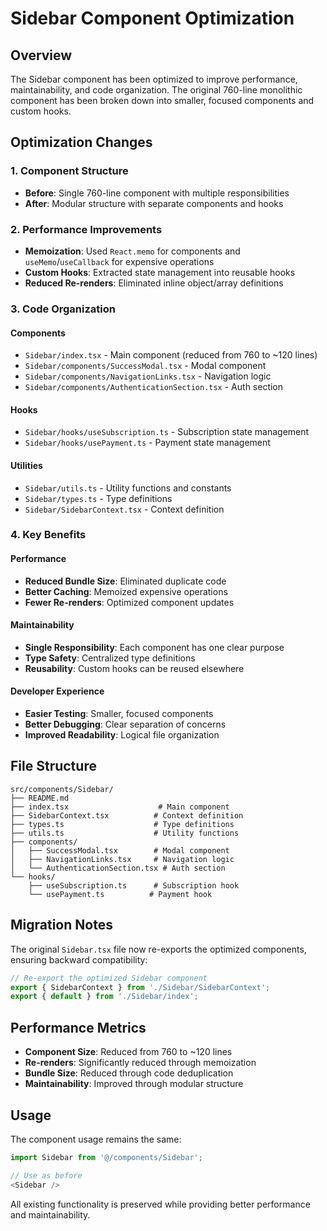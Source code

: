 # Sidebar Component Optimization

## Overview

The Sidebar component has been optimized to improve performance, maintainability, and code organization. The original 760-line monolithic component has been broken down into smaller, focused components and custom hooks.

## Optimization Changes

### 1. **Component Structure**

- **Before**: Single 760-line component with multiple responsibilities
- **After**: Modular structure with separate components and hooks

### 2. **Performance Improvements**

- **Memoization**: Used `React.memo` for components and `useMemo`/`useCallback` for expensive operations
- **Custom Hooks**: Extracted state management into reusable hooks
- **Reduced Re-renders**: Eliminated inline object/array definitions

### 3. **Code Organization**

#### Components

- `Sidebar/index.tsx` - Main component (reduced from 760 to ~120 lines)
- `Sidebar/components/SuccessModal.tsx` - Modal component
- `Sidebar/components/NavigationLinks.tsx` - Navigation logic
- `Sidebar/components/AuthenticationSection.tsx` - Auth section

#### Hooks

- `Sidebar/hooks/useSubscription.ts` - Subscription state management
- `Sidebar/hooks/usePayment.ts` - Payment state management

#### Utilities

- `Sidebar/utils.ts` - Utility functions and constants
- `Sidebar/types.ts` - Type definitions
- `Sidebar/SidebarContext.tsx` - Context definition

### 4. **Key Benefits**

#### Performance

- **Reduced Bundle Size**: Eliminated duplicate code
- **Better Caching**: Memoized expensive operations
- **Fewer Re-renders**: Optimized component updates

#### Maintainability

- **Single Responsibility**: Each component has one clear purpose
- **Type Safety**: Centralized type definitions
- **Reusability**: Custom hooks can be reused elsewhere

#### Developer Experience

- **Easier Testing**: Smaller, focused components
- **Better Debugging**: Clear separation of concerns
- **Improved Readability**: Logical file organization

## File Structure

```
src/components/Sidebar/
├── README.md
├── index.tsx                    # Main component
├── SidebarContext.tsx          # Context definition
├── types.ts                    # Type definitions
├── utils.ts                    # Utility functions
├── components/
│   ├── SuccessModal.tsx        # Modal component
│   ├── NavigationLinks.tsx     # Navigation logic
│   └── AuthenticationSection.tsx # Auth section
└── hooks/
    ├── useSubscription.ts      # Subscription hook
    └── usePayment.ts          # Payment hook
```

## Migration Notes

The original `Sidebar.tsx` file now re-exports the optimized components, ensuring backward compatibility:

```typescript
// Re-export the optimized Sidebar component
export { SidebarContext } from './Sidebar/SidebarContext';
export { default } from './Sidebar/index';
```

## Performance Metrics

- **Component Size**: Reduced from 760 to ~120 lines
- **Re-renders**: Significantly reduced through memoization
- **Bundle Size**: Reduced through code deduplication
- **Maintainability**: Improved through modular structure

## Usage

The component usage remains the same:

```typescript
import Sidebar from '@/components/Sidebar';

// Use as before
<Sidebar />
```

All existing functionality is preserved while providing better performance and maintainability.
